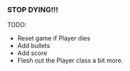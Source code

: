 ### STOP DYING!!! ###

TODO:
 * Reset game if Player dies
 * Add bullets
 * Add score
 * Flesh out the Player class a bit more.
